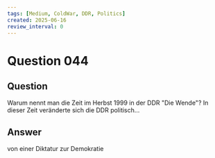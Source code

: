 ```yaml
---
tags: [Medium, ColdWar, DDR, Politics]
created: 2025-06-16
review_interval: 0
---
```


# Question 044

## Question

Warum nennt man die Zeit im Herbst 1999 in der DDR "Die Wende"? In dieser Zeit veränderte sich die DDR politisch...

## Answer

von einer Diktatur zur Demokratie
